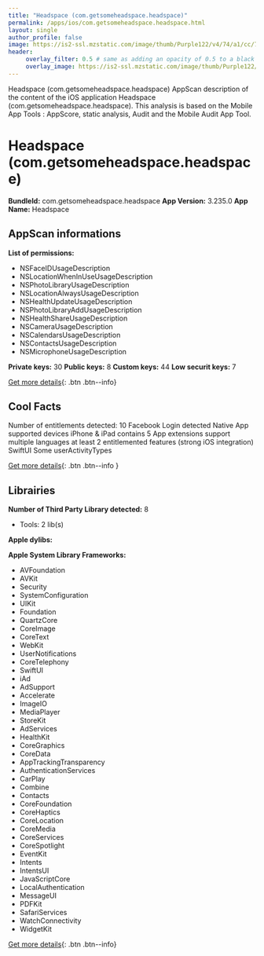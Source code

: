 ```yaml
---
title: "Headspace (com.getsomeheadspace.headspace)"
permalink: /apps/ios/com.getsomeheadspace.headspace.html
layout: single
author_profile: false
image: https://is2-ssl.mzstatic.com/image/thumb/Purple122/v4/74/a1/cc/74a1cc7b-39df-53f1-c7f6-718ba53db57d/AppIcon-0-1x_U007emarketing-0-7-0-sRGB-85-220.png/512x512bb.jpg
header: 
     overlay_filter: 0.5 # same as adding an opacity of 0.5 to a black background
     overlay_image: https://is2-ssl.mzstatic.com/image/thumb/Purple122/v4/74/a1/cc/74a1cc7b-39df-53f1-c7f6-718ba53db57d/AppIcon-0-1x_U007emarketing-0-7-0-sRGB-85-220.png/512x512bb.jpg
---
```

Headspace (com.getsomeheadspace.headspace) AppScan description of the content of the iOS application Headspace (com.getsomeheadspace.headspace). This analysis is based on the Mobile App Tools : AppScore, static analysis, Audit and the Mobile Audit App Tool.

# Headspace (com.getsomeheadspace.headspace)

**BundleId:** com.getsomeheadspace.headspace
**App Version:** 3.235.0
**App Name:** Headspace


## AppScan informations 

**List of permissions:** 
- NSFaceIDUsageDescription
- NSLocationWhenInUseUsageDescription
- NSPhotoLibraryUsageDescription
- NSLocationAlwaysUsageDescription
- NSHealthUpdateUsageDescription
- NSPhotoLibraryAddUsageDescription
- NSHealthShareUsageDescription
- NSCameraUsageDescription
- NSCalendarsUsageDescription
- NSContactsUsageDescription
- NSMicrophoneUsageDescription
  
  
**Private keys:** 30
**Public keys:** 8
**Custom keys:** 44
**Low securit keys:** 7
  
[Get more details](/pricing.html){: .btn .btn--info}

## Cool Facts

Number of entitlements detected: 10
Facebook Login detected
Native App
supported devices iPhone & iPad
contains 5 App extensions
support multiple languages
at least 2 entitlemented features (strong iOS integration)
SwiftUI
Some userActivityTypes
  
[Get more details](/pricing.html){: .btn .btn--info }

## Librairies 
**Number of Third Party Library detected:** 8
- Tools: 2 lib(s)


**Apple dylibs:**


**Apple System Library Frameworks:**
- AVFoundation
- AVKit
- Security
- SystemConfiguration
- UIKit
- Foundation
- QuartzCore
- CoreImage
- CoreText
- WebKit
- UserNotifications
- CoreTelephony
- SwiftUI
- iAd
- AdSupport
- Accelerate
- ImageIO
- MediaPlayer
- StoreKit
- AdServices
- HealthKit
- CoreGraphics
- CoreData
- AppTrackingTransparency
- AuthenticationServices
- CarPlay
- Combine
- Contacts
- CoreFoundation
- CoreHaptics
- CoreLocation
- CoreMedia
- CoreServices
- CoreSpotlight
- EventKit
- Intents
- IntentsUI
- JavaScriptCore
- LocalAuthentication
- MessageUI
- PDFKit
- SafariServices
- WatchConnectivity
- WidgetKit


  
[Get more details](/pricing.html){: .btn .btn--info}

